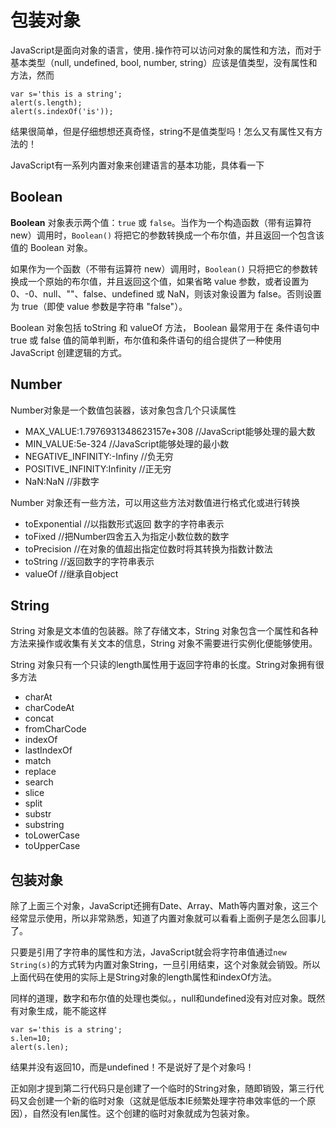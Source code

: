 # 包装对象

JavaScript是面向对象的语言，使用`.`操作符可以访问对象的属性和方法，而对于基本类型（null, undefined, bool, number, string）应该是值类型，没有属性和方法，然而

	var s='this is a string';
	alert(s.length);
	alert(s.indexOf('is'));

结果很简单，但是仔细想想还真奇怪，string不是值类型吗！怎么又有属性又有方法的！

JavaScript有一系列内置对象来创建语言的基本功能，具体看一下

## Boolean

**Boolean** 对象表示两个值：`true` 或 `false`。当作为一个构造函数（带有运算符 new）调用时，`Boolean()` 将把它的参数转换成一个布尔值，并且返回一个包含该值的 Boolean 对象。

如果作为一个函数（不带有运算符 new）调用时，`Boolean()` 只将把它的参数转换成一个原始的布尔值，并且返回这个值，如果省略 value 参数，或者设置为 0、-0、null、""、false、undefined 或 NaN，则该对象设置为 false。否则设置为 true（即使 value 参数是字符串 "false"）。

Boolean 对象包括 toString 和 valueOf 方法， Boolean 最常用于在 条件语句中 true 或 false 值的简单判断，布尔值和条件语句的组合提供了一种使用 JavaScript 创建逻辑的方式。

## Number

Number对象是一个数值包装器，该对象包含几个只读属性

* MAX_VALUE:1.7976931348623157e+308 //JavaScript能够处理的最大数
* MIN_VALUE:5e-324 //JavaScript能够处理的最小数
* NEGATIVE_INFINITY:-Infiny //负无穷
* POSITIVE_INFINITY:Infinity //正无穷
* NaN:NaN //非数字

Number 对象还有一些方法，可以用这些方法对数值进行格式化或进行转换

* toExponential //以指数形式返回 数字的字符串表示
* toFixed //把Number四舍五入为指定小数位数的数字
* toPrecision //在对象的值超出指定位数时将其转换为指数计数法
* toString //返回数字的字符串表示
* valueOf //继承自object

## String

String 对象是文本值的包装器。除了存储文本，String 对象包含一个属性和各种 方法来操作或收集有关文本的信息，String 对象不需要进行实例化便能够使用。

String 对象只有一个只读的length属性用于返回字符串的长度。String对象拥有很多方法

* charAt
* charCodeAt
* concat
* fromCharCode
* indexOf
* lastIndexOf
* match
* replace
* search
* slice
* split
* substr
* substring
* toLowerCase
* toUpperCase

## 包装对象

除了上面三个对象，JavaScript还拥有Date、Array、Math等内置对象，这三个经常显示使用，所以非常熟悉，知道了内置对象就可以看看上面例子是怎么回事儿了。

只要是引用了字符串的属性和方法，JavaScript就会将字符串值通过`new String(s)`的方式转为内置对象String，一旦引用结束，这个对象就会销毁。所以上面代码在使用的实际上是String对象的length属性和indexOf方法。

同样的道理，数字和布尔值的处理也类似。，null和undefined没有对应对象。既然有对象生成，能不能这样

	var s='this is a string';
	s.len=10;
	alert(s.len);

结果并没有返回10，而是undefined！不是说好了是个对象吗！

正如刚才提到第二行代码只是创建了一个临时的String对象，随即销毁，第三行代码又会创建一个新的临时对象（这就是低版本IE频繁处理字符串效率低的一个原因），自然没有len属性。这个创建的临时对象就成为包装对象。

